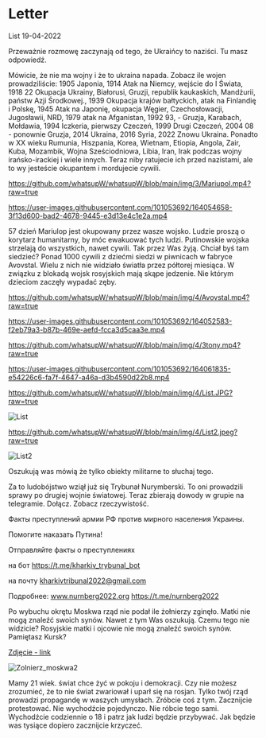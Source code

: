 # Letter
List 19-04-2022
 
Przeważnie rozmowę zaczynają od tego, że Ukraińcy to naziści. Tu masz odpowiedź. 

Mówicie, że nie ma wojny i że to ukraina napada. Zobacz ile wojen prowadziliście: 
1905 Japonia,
1914 Atak na Niemcy, wejście do I Świata,
1918 22 Okupacja Ukrainy, Białorusi, Gruzji, republik kaukaskich, Mandżurii, państw Azji Środkowej.,
1939 Okupacja krajów bałtyckich, atak na Finlandię i Polskę,
1945 Atak na Japonię, okupacja Węgier, Czechosłowacji, Jugosławii, NRD,
1979 atak na Afganistan,
1992 93, - Gruzja, Karabach, Mołdawia,
1994 Iczkeria, pierwszy Czeczeń,
1999 Drugi Czeczeń,
2004 08 - ponownie Gruzja,
2014 Ukraina,
2016 Syria,
2022 Znowu Ukraina.
Ponadto w XX wieku Rumunia, Hiszpania, Korea, Wietnam, Etiopia, Angola, Zair, Kuba, Mozambik, Wojna Sześciodniowa, Libia, Iran, Irak podczas wojny irańsko-irackiej i wiele innych. Teraz niby ratujecie ich przed nazistami, ale to wy jesteście okupantem i mordujecie cywili.

https://github.com/whatsupW/whatsupW/blob/main/img/3/Mariupol.mp4?raw=true

https://user-images.githubusercontent.com/101053692/164054658-3f13d600-bad2-4678-9445-e3d13e4c1e2a.mp4

57 dzień Mariulop jest okupowany przez wasze wojsko. Ludzie proszą o korytarz humanitarny, by móc ewakuować tych ludzi. Putinowskie wojska strzelają do wszystkich, nawet cywili. Tak przez Was żyją. Chciał byś tam siedzieć? Ponad 1000 cywili z dziećmi siedzi w piwnicach w fabryce Avovstal. Wielu z nich nie widziało światła przez półtorej miesiąca. W związku z blokadą wojsk rosyjskich mają skąpe jedzenie. Nie którym dzieciom zaczęły wypadać zęby.

https://github.com/whatsupW/whatsupW/blob/main/img/4/Avovstal.mp4?raw=true

https://user-images.githubusercontent.com/101053692/164052583-f2eb79a3-b87b-469e-aefd-fcca3d5caa3e.mp4



https://github.com/whatsupW/whatsupW/blob/main/img/4/3tony.mp4?raw=true

https://user-images.githubusercontent.com/101053692/164061835-e54226c6-fa7f-4647-a46a-d3b4590d22b8.mp4



https://github.com/whatsupW/whatsupW/blob/main/img/4/List.JPG?raw=true

![List](https://user-images.githubusercontent.com/101053692/164062583-c9a2c045-3af3-444c-ab67-b654400e0525.JPG)




https://github.com/whatsupW/whatsupW/blob/main/img/4/List2.jpeg?raw=true

![List2](https://user-images.githubusercontent.com/101053692/164061747-3f765279-62a4-4902-bab2-c6ecc88a1b73.jpeg)


Oszukują was mówią że tylko obiekty militarne to słuchaj tego.


Za to ludobójstwo wziął już się Trybunał Nurymberski. To oni prowadzili sprawy po drugiej wojnie światowej. Teraz zbierają dowody w grupie na telegramie. Dołącz. Zobacz rzeczywistość. 

Факты преступлений армии РФ против мирного населения Украины. 

Помогите наказать Путина!

Отправляйте факты о преступлениях 

на бот https://t.me/kharkiv_trybunal_bot

на почту kharkivtribunal2022@gmail.com

Подробнее: www.nurnberg2022.org https://t.me/nurnberg2022


Po wybuchu okrętu Moskwa rząd nie podał ile żołnierzy zginęło. Matki nie mogą znaleźć swoich synów. Nawet z tym Was oszukują. Czemu tego nie widzicie? Rosyjskie matki i ojcowie nie mogą znaleźć swoich synów. Pamiętasz Kursk?

[Zdjęcie - link](https://github.com/whatsupW/whatsupW/blob/main/img/4/Zolnierz_moskwa2.jpg)

![Zolnierz_moskwa2](https://user-images.githubusercontent.com/101053692/164054361-2bf4a165-b5fa-488a-a6c7-dd2d0709df8e.jpg)



Mamy 21 wiek. świat chce żyć w pokoju i demokracji. Czy nie możesz zrozumieć, że to nie świat zwariował i uparł się na rosjan. Tylko twój rząd prowadzi propagandę w waszych umysłach. 
Zróbcie coś z tym. Zacznijcie protestować. Nie wychodźcie pojedynczo. Nie róbcie tego sami. Wychodźcie codziennie o 18 i patrz jak ludzi będzie przybywać. Jak będzie was tysiące dopiero zacznijcie krzyczeć.
